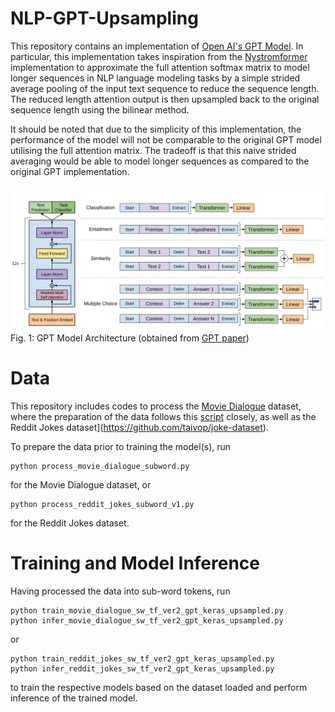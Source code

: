# NLP-GPT-Upsampling
This repository contains an implementation of [Open AI's GPT Model](https://openai.com/blog/better-language-models/). In particular, this implementation takes inspiration from the [Nystromformer](https://arxiv.org/abs/2102.03902) implementation to approximate the full attention softmax matrix to model longer sequences in NLP language modeling tasks by a simple strided average pooling of the input text sequence to reduce the sequence length. The reduced length attention output is then upsampled back to the original sequence length using the bilinear method.

It should be noted that due to the simplicity of this implementation, the performance of the model will not be comparable to the original GPT model utilising the full attention matrix. The tradeoff is that this naive strided averaging would be able to model longer sequences as compared to the original GPT implementation.

![GPT Model Architecture](GPT_network.png)
Fig. 1: GPT Model Architecture (obtained from [GPT paper](https://cdn.openai.com/research-covers/language-unsupervised/language_understanding_paper.pdf))

# Data
This repository includes codes to process the [Movie Dialogue](https://www.cs.cornell.edu/~cristian/Cornell_Movie-Dialogs_Corpus.html) dataset, where the preparation of the data follows this [script](https://github.com/suriyadeepan/datasets/blob/master/seq2seq/cornell_movie_corpus/scripts/prepare_data.py) closely, as well as the Reddit Jokes dataset](https://github.com/taivop/joke-dataset).

To prepare the data prior to training the model(s), run
```
python process_movie_dialogue_subword.py
```
for the Movie Dialogue dataset, or
```
python process_reddit_jokes_subword_v1.py
```
for the Reddit Jokes dataset.

# Training and Model Inference
Having processed the data into sub-word tokens, run
```
python train_movie_dialogue_sw_tf_ver2_gpt_keras_upsampled.py
python infer_movie_dialogue_sw_tf_ver2_gpt_keras_upsampled.py
```
or
```
python train_reddit_jokes_sw_tf_ver2_gpt_keras_upsampled.py
python infer_reddit_jokes_sw_tf_ver2_gpt_keras_upsampled.py
```
to train the respective models based on the dataset loaded and perform inference of the trained model.
